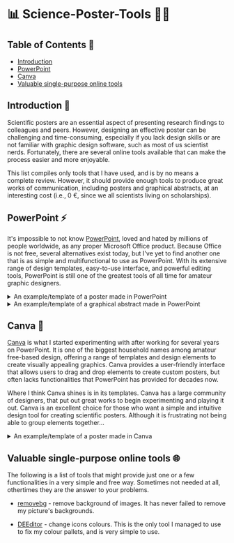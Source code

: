 # 📊 Science-Poster-Tools 🧑‍💻

## Table of Contents 📑

* [Introduction](https://github.com/iquasere/Science-Design#Introduction)
* [PowerPoint](https://github.com/iquasere/Science-Design#PowerPoint)
* [Canva](https://github.com/iquasere/Science-Design#Canva)
* [Valuable single-purpose online tools](https://github.com/iquasere/Science-Design#Valuable-single-purpose-online-tools)

## Introduction 🚀

Scientific posters are an essential aspect of presenting research findings to colleagues and peers. However, designing an effective poster can be challenging and time-consuming, especially if you lack design skills or are not familiar with graphic design software, such as most of us scientist nerds. Fortunately, there are several online tools available that can make the process easier and more enjoyable.

This list compiles only tools that I have used, and is by no means a complete review. However, it should provide enough tools to produce great works of communication, including posters and graphical abstracts, at an interesting cost (i.e., 0 €, since we all scientists living on scholarships).

## PowerPoint ⚡️

It's impossible to not know [PowerPoint](https://www.microsoft.com/en-us/microsoft-365/powerpoint), loved and hated by millions of people worldwide, as any proper Microsoft Office product. Because Office is not free, several alternatives exist today, but I've yet to find another one that is as simple and multifunctional to use as PowerPoint. With its extensive range of design templates, easy-to-use interface, and powerful editing tools, PowerPoint is still one of the greatest tools of all time for amateur graphic designers.

<details>
  <summary>An example/template of a poster made in PowerPoint</summary>

 [template](productions/poster_bod2018.pptx)
  
  ![PowerPoint poster](productions/poster_bod2018.jpg "PowerPoint poster")
  
</details>

<details>
  <summary>An example/template of a graphical abstract made in PowerPoint</summary>
  
 [template](productions/graphical_abstract.pptx)

  ![PowerPoint graphical abstract](productions/graphical_abstract.jpg "PowerPoint graphical abstract")
  
</details>

## Canva 🎨

[Canva](https://www.canva.com/) is what I started experimenting with after working for several years on PowerPoint. It is one of the biggest household names among amateur free-based design, offering a range of templates and design elements to create visually appealing graphics. Canva provides a user-friendly interface that allows users to drag and drop elements to create custom posters, but often lacks functionalities that PowerPoint has provided for decades now.

Where I think Canva shines is in its templates. Canva has a large community of designers, that put out great works to begin experimenting and playing it out. Canva is an excellent choice for those who want a simple and intuitive design tool for creating scientific posters. Although it is frustrating not being able to group elements together...

<details>
  <summary>An example/template of a poster made in Canva</summary>
  
  ![Canva poster](productions/poster_bod2023.jpg "Canva poster")
  
</details>

## Valuable single-purpose online tools 🌐

The following is a list of tools that might provide just one or a few functionalities in a very simple and free way. Sometimes not needed at all, othertimes they are the answer to your problems.

* [removebg](https://www.remove.bg/) - remove background of images. It has never failed to remove my picture's backgrounds.

* [DEEditor](https://deeditor.com/) - change icons colours. This is the only tool I managed to use to fix my colour pallets, and is very simple to use.
